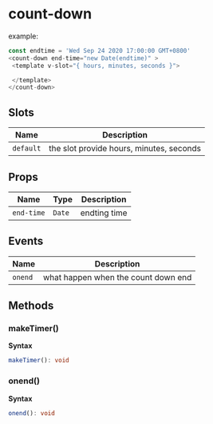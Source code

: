# count-down

example:
```javascript
const endtime = 'Wed Sep 24 2020 17:00:00 GMT+0800'
<count-down end-time="new Date(endtime)" >
 <template v-slot="{ hours, minutes, seconds }">

 </template>
</count-down>
```

## Slots

| Name      | Description                              |
| --------- | ---------------------------------------- |
| `default` | the slot provide hours, minutes, seconds |

## Props

| Name       | Type   | Description  |
| ---------- | ------ | ------------ |
| `end-time` | `Date` | endting time |

## Events

| Name    | Description                         |
| ------- | ----------------------------------- |
| `onend` | what happen when the count down end |

## Methods

### makeTimer()

**Syntax**

```typescript
makeTimer(): void
```

### onend()

**Syntax**

```typescript
onend(): void
```

